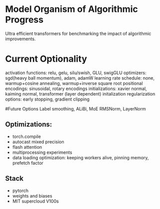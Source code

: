 # Model Organism of Algorithmic Progress

Ultra efficient transformers for benchmarking the impact of algorithmic improvements. 


# Current Optionality
activation functions: relu, gelu, silu/swish, GLU, swigGLU
optimizers: sgd(heavy ball momentum), adam, adamW
learning rate schedule: none, warmup+cosine annealing, warmup+inverse square root
positional encodings: sinusoidal, rotary encodings
initializations: xavier normal, kaiming normal, transformer (layer dependent) initalization
regularization options: early stopping, gradient clipping

#Future Options
Label smoothing, ALiBi, MoE
RMSNorm, LayerNorm



## Optimizations:
- torch.compile
- autocast mixed precision 
- flash attention 
- multiprocessing experiments
- data loading optimization: keeping workers alive, pinning memory, prefetch factor


## Stack 
- pytorch 
- weights and biases
- MIT supercloud V100s

